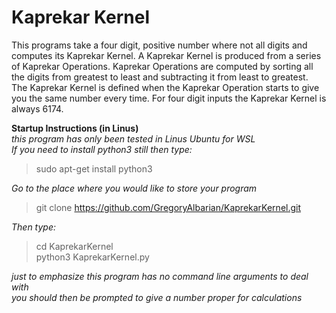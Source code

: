 # Kaprekar Kernel

This programs take a four digit, positive number where not all digits and computes its Kaprekar Kernel. A Kaprekar Kernel is produced from a series of Kaprekar Operations. Kaprekar Operations are computed by sorting all the digits from greatest to least and subtracting it from least to greatest. The Kaprekar Kernel is defined when the Kaprekar Operation starts to give you the same number every time. For four digit inputs the Kaprekar Kernel is always 6174.

__Startup Instructions (in Linus)__  
_this program has only been tested in Linus Ubuntu for WSL_  
_If you need to install python3 still then type:_  

> sudo apt-get install python3  

_Go to the place where you would like to store your program_  

> git clone https://github.com/GregoryAlbarian/KaprekarKernel.git  

_Then type:_  

> cd KaprekarKernel  
> python3 KaprekarKernel.py  

_just to emphasize this program has no command line arguments to deal with_  
_you should then be prompted to give a number proper for calculations_

